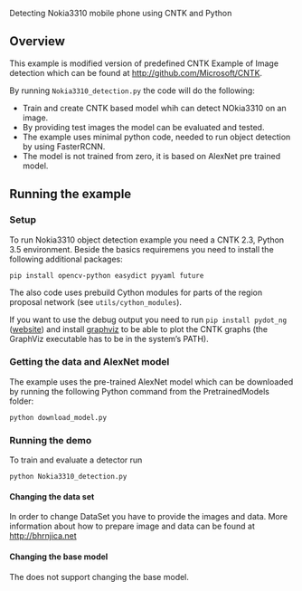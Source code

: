 Detecting Nokia3310 mobile phone using CNTK and Python

## Overview

This example is modified version of predefined CNTK Example of Image detection which can be found at http://github.com/Microsoft/CNTK.

By running `Nokia3310_detection.py` the code will do the following:

* Train and create CNTK based model whih can detect NOkia3310 on an image.
* By providing test images the model can be evaluated and tested.
* The example uses minimal python code, needed to run object detection by using FasterRCNN.
* The model is not trained from zero, it is based on AlexNet pre trained model.


## Running the example

### Setup

To run Nokia3310 object detection example you need a CNTK 2.3, Python 3.5 environment. Beside the basics requiremens you need to install the following additional packages:

```
pip install opencv-python easydict pyyaml future
```

The also code uses prebuild Cython modules for parts of the region proposal network (see `utils/cython_modules`). 

If you want to use the debug output you need to run `pip install pydot_ng` ([website](https://pypi.python.org/pypi/pydot-ng)) and install [graphviz](http://graphviz.org/) to be able to plot the CNTK graphs (the GraphViz executable has to be in the system’s PATH).

### Getting the data and AlexNet model

The example uses the pre-trained AlexNet model which can be downloaded by running the following Python command from the PretrainedModels folder:

`python download_model.py`

### Running the demo

To train and evaluate a detector run

`python Nokia3310_detection.py`

#### Changing the data set

In order to change DataSet you have to provide the images and data. More information about how to prepare image and data can be found at http://bhrnjica.net  


#### Changing the base model

The does not support changing the base model. 
